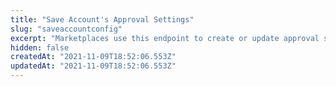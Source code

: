 ```yaml
---
title: "Save Account's Approval Settings"
slug: "saveaccountconfig"
excerpt: "Marketplaces use this endpoint to create or update approval settings on their Received SKUs module. The request includes all the details necessary to implement the chosen approval settings."
hidden: false
createdAt: "2021-11-09T18:52:06.553Z"
updatedAt: "2021-11-09T18:52:06.553Z"
---
```

